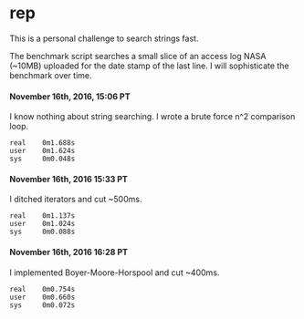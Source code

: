 # rep

This is a personal challenge to search strings fast.

The benchmark script searches a small slice of an access log NASA (~10MB)
uploaded for the date stamp of the last line. I will sophisticate the benchmark
over time.

#### November 16th, 2016, 15:06 PT

I know nothing about string searching. I wrote a brute force n^2 comparison
loop.

````
real    0m1.688s
user    0m1.624s
sys     0m0.048s
````

#### November 16th, 2016 15:33 PT

I ditched iterators and cut ~500ms.

````
real    0m1.137s
user    0m1.024s
sys     0m0.088s
````

#### November 16th, 2016 16:28 PT

I implemented Boyer-Moore-Horspool and cut ~400ms.

````
real    0m0.754s
user    0m0.660s
sys     0m0.072s
````
